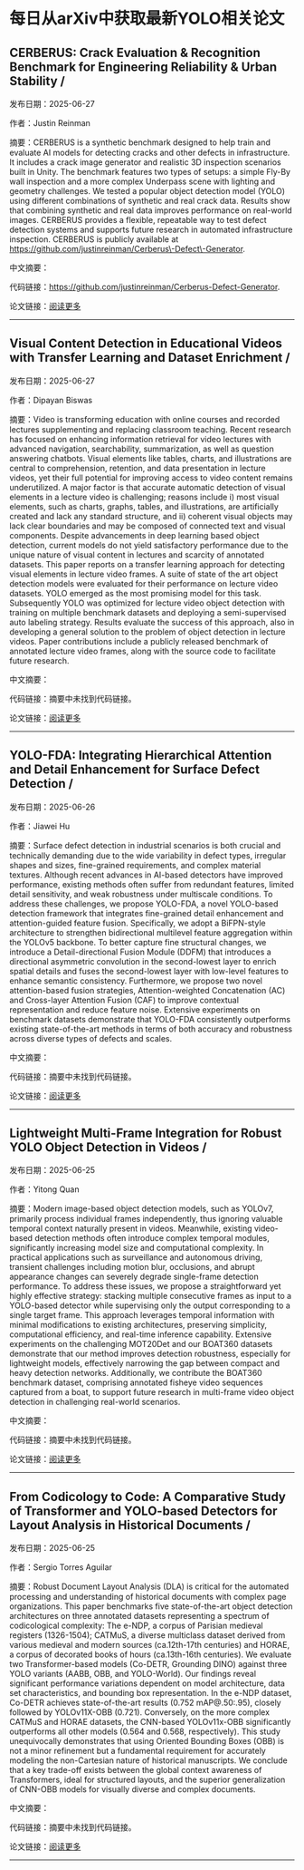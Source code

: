 # 每日从arXiv中获取最新YOLO相关论文


## CERBERUS: Crack Evaluation & Recognition Benchmark for Engineering Reliability & Urban Stability / 

发布日期：2025-06-27

作者：Justin Reinman

摘要：CERBERUS is a synthetic benchmark designed to help train and evaluate AI models for detecting cracks and other defects in infrastructure. It includes a crack image generator and realistic 3D inspection scenarios built in Unity. The benchmark features two types of setups: a simple Fly\-By wall inspection and a more complex Underpass scene with lighting and geometry challenges. We tested a popular object detection model \(YOLO\) using different combinations of synthetic and real crack data. Results show that combining synthetic and real data improves performance on real\-world images. CERBERUS provides a flexible, repeatable way to test defect detection systems and supports future research in automated infrastructure inspection. CERBERUS is publicly available at https://github.com/justinreinman/Cerberus\-Defect\-Generator.

中文摘要：


代码链接：https://github.com/justinreinman/Cerberus-Defect-Generator.

论文链接：[阅读更多](http://arxiv.org/abs/2506.21909v1)

---


## Visual Content Detection in Educational Videos with Transfer Learning and Dataset Enrichment / 

发布日期：2025-06-27

作者：Dipayan Biswas

摘要：Video is transforming education with online courses and recorded lectures supplementing and replacing classroom teaching. Recent research has focused on enhancing information retrieval for video lectures with advanced navigation, searchability, summarization, as well as question answering chatbots. Visual elements like tables, charts, and illustrations are central to comprehension, retention, and data presentation in lecture videos, yet their full potential for improving access to video content remains underutilized. A major factor is that accurate automatic detection of visual elements in a lecture video is challenging; reasons include i\) most visual elements, such as charts, graphs, tables, and illustrations, are artificially created and lack any standard structure, and ii\) coherent visual objects may lack clear boundaries and may be composed of connected text and visual components. Despite advancements in deep learning based object detection, current models do not yield satisfactory performance due to the unique nature of visual content in lectures and scarcity of annotated datasets. This paper reports on a transfer learning approach for detecting visual elements in lecture video frames. A suite of state of the art object detection models were evaluated for their performance on lecture video datasets. YOLO emerged as the most promising model for this task. Subsequently YOLO was optimized for lecture video object detection with training on multiple benchmark datasets and deploying a semi\-supervised auto labeling strategy. Results evaluate the success of this approach, also in developing a general solution to the problem of object detection in lecture videos. Paper contributions include a publicly released benchmark of annotated lecture video frames, along with the source code to facilitate future research.

中文摘要：


代码链接：摘要中未找到代码链接。

论文链接：[阅读更多](http://arxiv.org/abs/2506.21903v1)

---


## YOLO\-FDA: Integrating Hierarchical Attention and Detail Enhancement for Surface Defect Detection / 

发布日期：2025-06-26

作者：Jiawei Hu

摘要：Surface defect detection in industrial scenarios is both crucial and technically demanding due to the wide variability in defect types, irregular shapes and sizes, fine\-grained requirements, and complex material textures. Although recent advances in AI\-based detectors have improved performance, existing methods often suffer from redundant features, limited detail sensitivity, and weak robustness under multiscale conditions. To address these challenges, we propose YOLO\-FDA, a novel YOLO\-based detection framework that integrates fine\-grained detail enhancement and attention\-guided feature fusion. Specifically, we adopt a BiFPN\-style architecture to strengthen bidirectional multilevel feature aggregation within the YOLOv5 backbone. To better capture fine structural changes, we introduce a Detail\-directional Fusion Module \(DDFM\) that introduces a directional asymmetric convolution in the second\-lowest layer to enrich spatial details and fuses the second\-lowest layer with low\-level features to enhance semantic consistency. Furthermore, we propose two novel attention\-based fusion strategies, Attention\-weighted Concatenation \(AC\) and Cross\-layer Attention Fusion \(CAF\) to improve contextual representation and reduce feature noise. Extensive experiments on benchmark datasets demonstrate that YOLO\-FDA consistently outperforms existing state\-of\-the\-art methods in terms of both accuracy and robustness across diverse types of defects and scales.

中文摘要：


代码链接：摘要中未找到代码链接。

论文链接：[阅读更多](http://arxiv.org/abs/2506.21135v1)

---


## Lightweight Multi\-Frame Integration for Robust YOLO Object Detection in Videos / 

发布日期：2025-06-25

作者：Yitong Quan

摘要：Modern image\-based object detection models, such as YOLOv7, primarily process individual frames independently, thus ignoring valuable temporal context naturally present in videos. Meanwhile, existing video\-based detection methods often introduce complex temporal modules, significantly increasing model size and computational complexity. In practical applications such as surveillance and autonomous driving, transient challenges including motion blur, occlusions, and abrupt appearance changes can severely degrade single\-frame detection performance. To address these issues, we propose a straightforward yet highly effective strategy: stacking multiple consecutive frames as input to a YOLO\-based detector while supervising only the output corresponding to a single target frame. This approach leverages temporal information with minimal modifications to existing architectures, preserving simplicity, computational efficiency, and real\-time inference capability. Extensive experiments on the challenging MOT20Det and our BOAT360 datasets demonstrate that our method improves detection robustness, especially for lightweight models, effectively narrowing the gap between compact and heavy detection networks. Additionally, we contribute the BOAT360 benchmark dataset, comprising annotated fisheye video sequences captured from a boat, to support future research in multi\-frame video object detection in challenging real\-world scenarios.

中文摘要：


代码链接：摘要中未找到代码链接。

论文链接：[阅读更多](http://arxiv.org/abs/2506.20550v1)

---


## From Codicology to Code: A Comparative Study of Transformer and YOLO\-based Detectors for Layout Analysis in Historical Documents / 

发布日期：2025-06-25

作者：Sergio Torres Aguilar

摘要：Robust Document Layout Analysis \(DLA\) is critical for the automated processing and understanding of historical documents with complex page organizations. This paper benchmarks five state\-of\-the\-art object detection architectures on three annotated datasets representing a spectrum of codicological complexity: The e\-NDP, a corpus of Parisian medieval registers \(1326\-1504\); CATMuS, a diverse multiclass dataset derived from various medieval and modern sources \(ca.12th\-17th centuries\) and HORAE, a corpus of decorated books of hours \(ca.13th\-16th centuries\). We evaluate two Transformer\-based models \(Co\-DETR, Grounding DINO\) against three YOLO variants \(AABB, OBB, and YOLO\-World\). Our findings reveal significant performance variations dependent on model architecture, data set characteristics, and bounding box representation. In the e\-NDP dataset, Co\-DETR achieves state\-of\-the\-art results \(0.752 mAP@.50:.95\), closely followed by YOLOv11X\-OBB \(0.721\). Conversely, on the more complex CATMuS and HORAE datasets, the CNN\-based YOLOv11x\-OBB significantly outperforms all other models \(0.564 and 0.568, respectively\). This study unequivocally demonstrates that using Oriented Bounding Boxes \(OBB\) is not a minor refinement but a fundamental requirement for accurately modeling the non\-Cartesian nature of historical manuscripts. We conclude that a key trade\-off exists between the global context awareness of Transformers, ideal for structured layouts, and the superior generalization of CNN\-OBB models for visually diverse and complex documents.

中文摘要：


代码链接：摘要中未找到代码链接。

论文链接：[阅读更多](http://arxiv.org/abs/2506.20326v1)

---


